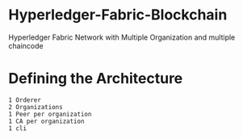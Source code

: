 # Hyperledger-Fabric-Blockchain

Hyperledger Fabric Network with Multiple Organization and multiple chaincode

# Defining the Architecture

    1 Orderer
    2 Organizations
    1 Peer per organization
    1 CA per organization
    1 cli
    
   

